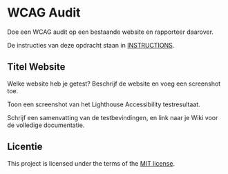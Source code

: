 # WCAG Audit 

Doe een WCAG audit op een bestaande website en rapporteer daarover.

De instructies van deze opdracht staan in [INSTRUCTIONS](https://github.com/fdnd-task/wcag-audit/blob/main/docs/INSTRUCTIONS.md).
 

## Titel Website

Welke website heb je getest? Beschrijf de website en voeg een screenshot toe.

Toon een screenshot van het Lighthouse Accessibility testresultaat.

Schrijf een samenvatting van de testbevindingen, en link naar je Wiki voor de volledige documentatie.

## Licentie

This project is licensed under the terms of the [MIT license](./LICENSE).
